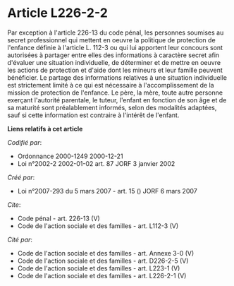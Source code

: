 # Article L226-2-2

Par exception à l'article 226-13 du code pénal, les personnes soumises au secret professionnel qui mettent en oeuvre la
politique de protection de l'enfance définie à l'article L. 112-3 ou qui lui apportent leur concours sont autorisées à
partager entre elles des informations à caractère secret afin d'évaluer une situation individuelle, de déterminer et de
mettre en oeuvre les actions de protection et d'aide dont les mineurs et leur famille peuvent bénéficier. Le partage des
informations relatives à une situation individuelle est strictement limité à ce qui est nécessaire à l'accomplissement de la
mission de protection de l'enfance. Le père, la mère, toute autre personne exerçant l'autorité parentale, le tuteur, l'enfant
en fonction de son âge et de sa maturité sont préalablement informés, selon des modalités adaptées, sauf si cette information
est contraire à l'intérêt de l'enfant.

**Liens relatifs à cet article**

_Codifié par_:

  - Ordonnance 2000-1249 2000-12-21
  - Loi n°2002-2 2002-01-02 art. 87 JORF 3 janvier 2002

_Créé par_:

  - Loi n°2007-293 du 5 mars 2007 - art. 15 () JORF 6 mars 2007

_Cite_:

  - Code pénal - art. 226-13 (V)
  - Code de l'action sociale et des familles - art. L112-3 (V)

_Cité par_:

  - Code de l'action sociale et des familles - art. Annexe 3-0 (V)
  - Code de l'action sociale et des familles - art. D226-2-5 (V)
  - Code de l'action sociale et des familles - art. L223-1 (V)
  - Code de l'action sociale et des familles - art. L226-2-1 (V)
